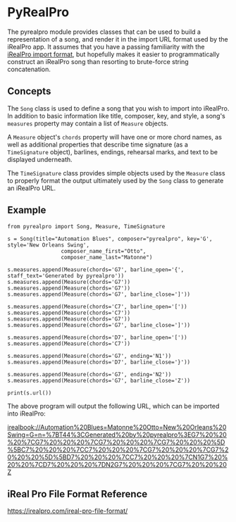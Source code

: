 # PyRealPro

The pyrealpro module provides classes that can be used to build a representation of a song, and render it in the import
URL format used by the iRealPro app.  It assumes that you have a passing familiarity with the 
[iRealPro import format](https://irealpro.com/ireal-pro-file-format/), but hopefully makes it easier to programmatically 
construct an iRealPro song than resorting to brute-force string concatenation.

## Concepts

The `Song` class is used to define a song that you wish to import into iRealPro. In addition to basic information like
title, composer, key, and style, a song's `measures` property may contain a list of `Measure` objects.

A `Measure` object's `chords` property will have one or more chord names, as well as additional properties that describe
time signature (as a `TimeSignature` object), barlines, endings, rehearsal marks, and text to be displayed underneath.

The `TimeSignature` class provides simple objects used by the `Measure` class to properly format the output ultimately
used by the `Song` class to generate an iRealPro URL.

## Example

```
from pyrealpro import Song, Measure, TimeSignature

s = Song(title="Automation Blues", composer="pyrealpro", key='G', style='New Orleans Swing',
                 composer_name_first="Otto",
                 composer_name_last="Matonne")

s.measures.append(Measure(chords='G7', barline_open='{', staff_text='Generated by pyrealpro'))
s.measures.append(Measure(chords='G7'))
s.measures.append(Measure(chords='G7'))
s.measures.append(Measure(chords='G7', barline_close=']'))

s.measures.append(Measure(chords='C7', barline_open='['))
s.measures.append(Measure(chords='C7'))
s.measures.append(Measure(chords='G7'))
s.measures.append(Measure(chords='G7', barline_close=']'))

s.measures.append(Measure(chords='D7', barline_open='['))
s.measures.append(Measure(chords='C7'))

s.measures.append(Measure(chords='G7', ending='N1'))
s.measures.append(Measure(chords='D7', barline_close='}'))

s.measures.append(Measure(chords='G7', ending='N2'))
s.measures.append(Measure(chords='G7', barline_close='Z'))

print(s.url())

```

The above program will output the following URL, which can be imported into iRealPro:

[irealbook://Automation%20Blues=Matonne%20Otto=New%20Orleans%20Swing=G=n=%7BT44%3CGenerated%20by%20pyrealpro%3EG7%20%20%20%7CG7%20%20%20%7CG7%20%20%20%7CG7%20%20%20%5D%5BC7%20%20%20%7CC7%20%20%20%7CG7%20%20%20%7CG7%20%20%20%5D%5BD7%20%20%20%7CC7%20%20%20%7CN1G7%20%20%20%7CD7%20%20%20%7DN2G7%20%20%20%7CG7%20%20%20Z](irealbook://Automation%20Blues=Matonne%20Otto=New%20Orleans%20Swing=G=n=%7BT44%3CGenerated%20by%20pyrealpro%3EG7%20%20%20%7CG7%20%20%20%7CG7%20%20%20%7CG7%20%20%20%5D%5BC7%20%20%20%7CC7%20%20%20%7CG7%20%20%20%7CG7%20%20%20%5D%5BD7%20%20%20%7CC7%20%20%20%7CN1G7%20%20%20%7CD7%20%20%20%7DN2G7%20%20%20%7CG7%20%20%20Z)

## iReal Pro File Format Reference

<https://irealpro.com/ireal-pro-file-format/>
